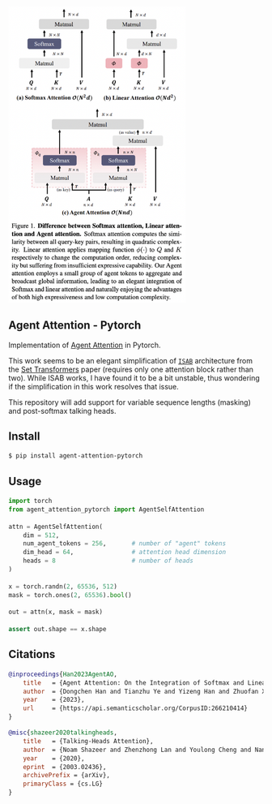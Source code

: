 <img src="./agent-attention.png" width="350px"></img>

## Agent Attention - Pytorch

Implementation of <a href="https://arxiv.org/abs/2312.08874">Agent Attention</a> in Pytorch.

This work seems to be an elegant simplification of <a href="https://github.com/lucidrains/isab-pytorch">`ISAB`</a> architecture from the <a href="https://arxiv.org/abs/1810.00825">Set Transformers</a> paper (requires only one attention block rather than two). While ISAB works, I have found it to be a bit unstable, thus wondering if the simplification in this work resolves that issue.

This repository will add support for variable sequence lengths (masking) and post-softmax talking heads.

## Install

```bash
$ pip install agent-attention-pytorch
```

## Usage

```python
import torch
from agent_attention_pytorch import AgentSelfAttention

attn = AgentSelfAttention(
    dim = 512,
    num_agent_tokens = 256,       # number of "agent" tokens
    dim_head = 64,                # attention head dimension
    heads = 8                     # number of heads
)

x = torch.randn(2, 65536, 512)
mask = torch.ones(2, 65536).bool()

out = attn(x, mask = mask)

assert out.shape == x.shape
```

## Citations

```bibtex
@inproceedings{Han2023AgentAO,
    title   = {Agent Attention: On the Integration of Softmax and Linear Attention},
    author  = {Dongchen Han and Tianzhu Ye and Yizeng Han and Zhuofan Xia and Shiji Song and Gao Huang},
    year    = {2023},
    url     = {https://api.semanticscholar.org/CorpusID:266210414}
}
```

```bibtex
@misc{shazeer2020talkingheads,
    title   = {Talking-Heads Attention}, 
    author  = {Noam Shazeer and Zhenzhong Lan and Youlong Cheng and Nan Ding and Le Hou},
    year    = {2020},
    eprint  = {2003.02436},
    archivePrefix = {arXiv},
    primaryClass = {cs.LG}
}
```
